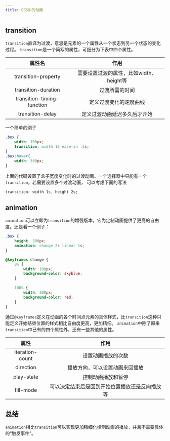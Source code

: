 ```yaml
---
title: CSS中的动画
---
```

## transition
`transition`直译为过渡，意思是元素的一个属性从一个状态到另一个状态的变化过程。
`transition`是一个简写的属性，可细分为下表中四个属性。

|            属性名             |            作用             |
|:--------------------------:|:-------------------------:|
|    transition-property     | 需要设置过渡的属性，比如width、height等 |
|    transition-duration     |          过渡所需的时间          |
| transition-timing-function |        定义过渡变化的速度曲线        |
|      transition-delay      |      定义过渡动画延迟多久后才开始       |
一个简单的例子
```css
.box {
    width: 100px;
    transition: width 1s ease-in .5s;
}
.box:hover{
    width: 300px;
}
```
上面的代码设置了盒子宽度变化时的过渡动画。一个选择器中只能有一个`transition`，若需要设置多个过渡动画，
可以考虑下面的写法
```css
transition: width 1s, height 2s;
```

## animation
`animation`可以立即为`transition`的增强版本，它为定制动画提供了更高的自由度。还是看一个例子：
```css
.box {
    height: 300px;
    animation: change 2s linear 1s;
}

@keyframes change {
    0% {
        width: 100px;
        background-color: skyblue;
    }
    
    100% {
        width: 300px;
        background-color: red;
    }
}
```
通过`@keyframes`定义在动画的各个时间点元素的具体样式，比`transition`这种只能定义开始结束位置的样式相比自由度更高，更加精细。
`animation`中除了原来`transition`中已有的四个属性外，还有一些其他的属性。

|       属性        |            作用            |
|:---------------:|:------------------------:|
| iteration-count |        设置动画播放的次数         |
|    direction    |     播放方向，可以设置动画来回播放      |
|   play-state    |        控制动画播放和暂停         |
|    fill-mode    | 可以决定结束后是回到开始位置播放还是反向播放等  |

## 总结
`animation`相比`transition`可以实现更加精细化控制动画的播放，并且不需要具体的“触发事件”。

